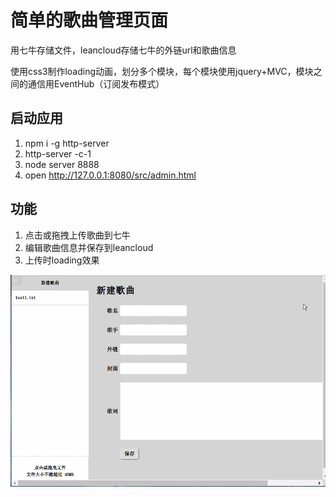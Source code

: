 # 简单的歌曲管理页面

用七牛存储文件，leancloud存储七牛的外链url和歌曲信息

使用css3制作loading动画，划分多个模块，每个模块使用jquery+MVC，模块之间的通信用EventHub（订阅发布模式）

## 启动应用

1. npm i -g http-server
2. http-server -c-1
3. node server 8888
4. open http://127.0.0.1:8080/src/admin.html


## 功能

1. 点击或拖拽上传歌曲到七牛
2. 编辑歌曲信息并保存到leancloud
3. 上传时loading效果


![预览](https://github.com/Kongzq/song-management/blob/master/GIF.gif)
